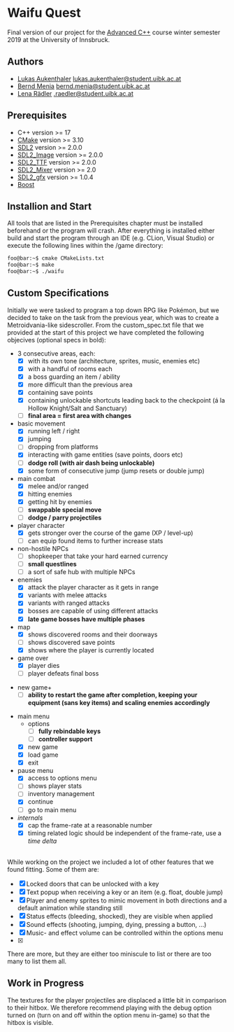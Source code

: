 # Waifu Quest
Final version of our project for the [Advanced C++](https://git.uibk.ac.at/c7031162/703807-advanced-cxx "Advanced C++") course winter semester 2019 at the University of Innsbruck.

## Authors
- [Lukas Aukenthaler](https://github.com/DrGurk "Lukas") <lukas.aukenthaler@student.uibk.ac.at>
- [Bernd Menia](https://github.com/BerndMenia "Bernd Menia") <bernd.menia@student.uibk.ac.at>
- [Lena Rädler](https://github.com/lena-raedler "Lena Rädler") <.raedler@student.uibk.ac.at>

## Prerequisites
- C++ version >= 17
- [CMake](https://cmake.org/ "CMake") version >= 3.10
- [SDL2](https://www.libsdl.org/ "SDL") version >= 2.0.0
- [SDL2_Image](https://www.libsdl.org/projects/SDL_image/ "SDL_image") version >= 2.0.0
- [SDL2_TTF](https://www.libsdl.org/projects/SDL_ttf/ "SDL_ttf") version >= 2.0.0
- [SDL2_Mixer](https://www.libsdl.org/projects/SDL_mixer/ "SDL_mixer") version >= 2.0
- [SDL2_gfx](http://www.ferzkopp.net/wordpress/2016/01/02/sdl_gfx-sdl2_gfx/ "SDL2_gfx") version >= 1.0.4
- [Boost](https://www.boost.org/ "Boost C++")

## Installion and Start
All tools that are listed in the Prerequisites chapter must be installed beforehand or the program will crash. After everything is installed either build and start the program through an IDE (e.g. CLion, Visual Studio) or execute the following lines within the /game directory: 

```bash
foo@bar:~$ cmake CMakeLists.txt 
foo@bar:~$ make
foo@bar:~$ ./waifu
``` 

## Custom Specifications
Initially we were tasked to program a top down RPG like Pokémon, but we decided to take on the task from the previous year, which was to create a Metroidvania-like sidescroller. From the custom_spec.txt file that we provided at the start of this project we have completed the following objecives (optional specs in bold): 

- 3 consecutive areas, each:
    - [x] with its own tone (architecture, sprites, music, enemies etc)
    - [x] with a handful of rooms each
    - [x] a boss guarding an item / ability
    - [x] more difficult than the previous area
    - [x] containing save points
    - [x] containing unlockable shortcuts leading back to the checkpoint (á la Hollow Knight/Salt and Sanctuary)
    + [ ] **final area = first area with changes**
- basic movement
    - [x] running left / right
    - [x] jumping
    - [ ] dropping from platforms
    - [x] interacting with game entities (save points, doors etc)
    + [ ] **dodge roll (with air dash being unlockable)**
    - [x] some form of consecutive jump (jump resets or double jump)
- main combat
    - [x] melee and/or ranged
    - [x] hitting enemies
    - [x] getting hit by enemies
    + [ ] **swappable special move**
    + [ ] **dodge / parry projectiles**
- player character
    - [x] gets stronger over the course of the game (XP / level-up)
    - [ ] can equip found items to further increase stats
- non-hostile NPCs
    - [ ] shopkeeper that take your hard earned currency
    + [ ] **small questlines**
    - [ ] a sort of safe hub with multiple NPCs
- enemies
    - [x] attack the player character as it gets in range
    - [x] variants with melee attacks
    - [x] variants with ranged attacks
    - [x] bosses are capable of using different attacks
    + [x] **late game bosses have multiple phases**
- map
    - [x] shows discovered rooms and their doorways
    - [ ] shows discovered save points
    - [x] shows where the player is currently located
- game over
    - [x] player dies
    - [ ] player defeats final boss
+ new game+
    + [ ] **ability to restart the game after completion, keeping your equipment (sans key items) and scaling enemies accordingly**
- main menu
    - options
        + [ ] **fully rebindable keys**
        + [ ] **controller support**
    - [x] new game
    - [x] load game
    - [x] exit
- pause menu
    - [x] access to options menu
    - [ ] shows player stats
    - [ ] inventory management
    - [x] continue
    - [ ] go to main menu
- *internals*
    - [x] cap the frame-rate at a reasonable number
    - [x] timing related logic should be independent of the frame-rate, use a *time delta* 

\
While working on the project we included a lot of other features that we found fitting. Some of them are: 

- [x] Locked doors that can be unlocked with a key
- [x] Text popup when receiving a key or an item (e.g. float, double jump)
- [x] Player and enemy sprites to mimic movement in both directions and a default animation while standing still
- [x] Status effects (bleeding, shocked), they are visible when applied
- [x] Sound effects (shooting, jumping, dying, pressing a button, ...)
- [x] Music- and effect volume can be controlled within the options menu
- [x] 

There are more, but they are either too miniscule to list or there are too many to list them all. 

## Work in Progress
The textures for the player projectiles are displaced a little bit in comparison to their hitbox. We therefore recommend playing with the debug option turned on (turn on and off within the option menu in-game) so that the hitbox is visible. 